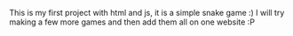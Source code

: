 This is my first project with html and js, it is a simple snake game :) I will try making a few more games and then add them all on one website :P

